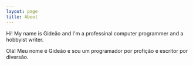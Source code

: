 ```yaml
---
layout: page
title: About
---
```


Hi!
My name is Gideão and I'm a professinal computer programmer and a hobbyist writer.

Olá! Meu nome é Gideão e sou um programador por profição e escritor por diversão. 

